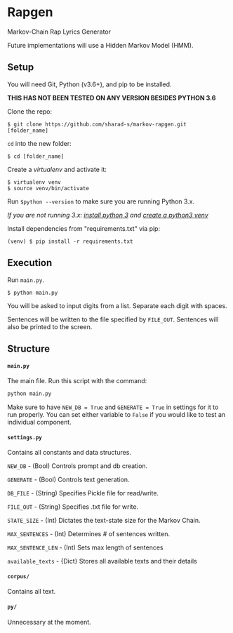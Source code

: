 

# Rapgen

Markov-Chain Rap Lyrics Generator

Future implementations will use a Hidden Markov Model (HMM).

## Setup

You will need Git, Python (v3.6+), and pip to be installed.

**THIS HAS NOT BEEN TESTED ON ANY VERSION BESIDES PYTHON 3.6**

Clone the repo:

```
$ git clone https://github.com/sharad-s/markov-rapgen.git [folder_name]
```

`cd` into the new folder:

```
$ cd [folder_name]
```

Create a *virtualenv* and activate it:

```
$ virtualenv venv
$ source venv/bin/activate
```

Run `$python --version` to make sure you are running Python 3.x.

*If you are not running 3.x:
[install python 3](https://www.python.org/downloads/) and
[create a python3 venv](https://stackoverflow.com/questions/23842713/using-python-3-in-virtualenv)*

Install dependencies from "requirements.txt" via pip:

```
(venv) $ pip install -r requirements.txt
```

## Execution

Run `main.py`.

```
$ python main.py
```

You will be asked to input digits from a list.
Separate each digit with spaces.

Sentences will be written to the file specified by `FILE_OUT`.
Sentences will also be printed to the screen.


## Structure

#### `main.py`
The main file. Run this script with the command:
```python
python main.py
```

Make sure to have `NEW_DB = True` and `GENERATE = True` in settings for it to run properly.
You can set either variable to `False` if you would like to test an individual component.

#### `settings.py`

Contains all constants and data structures.

`NEW_DB` - (Bool) Controls prompt and db creation.

`GENERATE` - (Bool) Controls text generation.

`DB_FILE` - (String) Specifies Pickle file for read/write.

`FILE_OUT` - (String) Specifies .txt file for write.

`STATE_SIZE` - (Int) Dictates the text-state size for the Markov Chain.

`MAX_SENTENCES` - (Int) Determines # of sentences written.

`MAX_SENTENCE_LEN` - (Int) Sets max length of sentences

`available_texts` - {Dict} Stores all available texts and their details

#### `corpus/`
Contains all text.

#### `py/`
Unnecessary at the moment.
